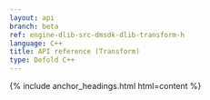 ```yaml
---
layout: api
branch: beta
ref: engine-dlib-src-dmsdk-dlib-transform-h
language: C++
title: API reference (Transform)
type: Defold C++
---
```

{% include anchor_headings.html html=content %}
